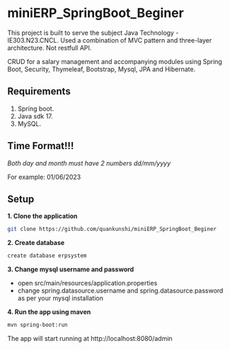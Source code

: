 # miniERP_SpringBoot_Beginer
This project is built to serve the subject Java Technology - IE303.N23.CNCL.
Used a combination of MVC pattern and three-layer architecture.
Not restfull API.

CRUD for a salary management and accompanying modules using Spring Boot, Security, Thymeleaf, Bootstrap, Mysql, JPA and Hibernate.
## Requirements
1. Spring boot.
2. Java sdk 17.
3. MySQL.
## Time Format!!!
*Both day and month must have 2 numbers dd/mm/yyyy*

For example: 01/06/2023 
## Setup
**1. Clone the application**
```bash
git clone https://github.com/quankunshi/miniERP_SpringBoot_Beginer
```
**2. Create  database**
```bash
create database erpsystem
```
**3. Change mysql username and password**
+ open src/main/resources/application.properties
+ change spring.datasource.username and spring.datasource.password as per your mysql installation

**4. Run the app using maven**
```bash
mvn spring-boot:run
```
The app will start running at http://localhost:8080/admin